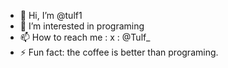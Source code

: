 - 👋 Hi, I’m @tulf1
- 👀 I’m interested in programing
- 📫 How to reach me : x : @Tulf_
- ⚡ Fun fact: the coffee is better than programing.

<!---
tulf1/tulf1 is a ✨ special ✨ repository because its `README.md` (this file) appears on your GitHub profile.
You can click the Preview link to take a look at your changes.
--->
